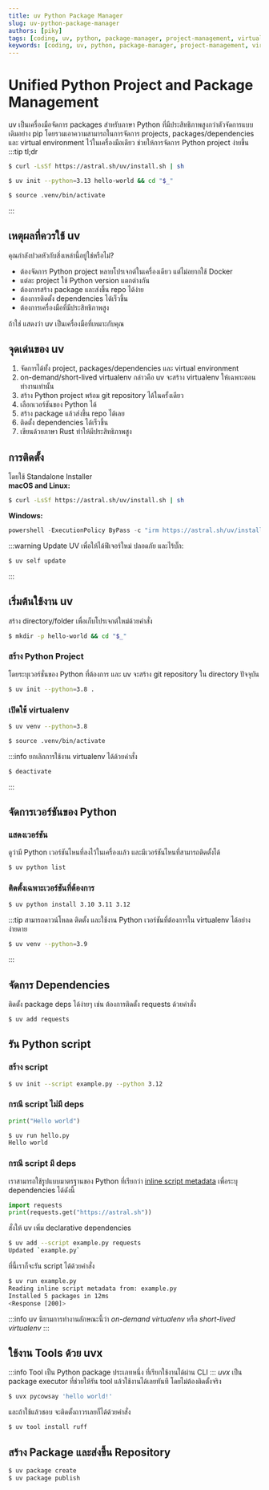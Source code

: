 ```yaml
---
title: uv Python Package Manager
slug: uv-python-package-manager
authors: [piky]
tags: [coding, uv, python, package-manager, project-management, virtualenv, dependencies, package]
keywords: [coding, uv, python, package-manager, project-management, virtualenv, dependencies, package]
---
```

# Unified Python Project and Package Management
uv เป็นเครื่องมือจัดการ packages สำหรับภาษา Python ที่มีประสิทธิภาพสูงกว่าตัวจัดการแบบเดิมอย่าง pip โดยรวมเอาความสามารถในการจัดการ projects, packages/dependencies และ virtual environment ไว้ในเครื่องมือเดียว ช่วยให้การจัดการ Python project ง่ายขึ้น 
:::tip tl;dr
```sh
$ curl -LsSf https://astral.sh/uv/install.sh | sh
```
```sh
$ uv init --python=3.13 hello-world && cd "$_"
```
```sh
$ source .venv/bin/activate
```
:::

## เหตุผลที่ควรใช้ uv
คุณกำลังปวดหัวกับสิ่งเหล่านี้อยู่ใช่หรือไม่?
- ต้องจัดการ Python project หลายโปรเจกต์ในเครื่องเดียว แต่ไม่อยากใช้ Docker
- แต่ละ project ใช้ Python version แตกต่างกัน
- ต้องการสร้าง package และส่งขึ้น repo ได้ง่าย
- ต้องการติดตั้ง dependencies ได้เร็วขึ้น
- ต้องการเครื่องมือที่มีประสิทธิภาพสูง  

ถ้าใช่ แสดงว่า uv เป็นเครื่องมือที่เหมาะกับคุณ

## จุดเด่นของ uv
1. จัดการได้ทั้ง project, packages/dependencies และ virtual environment
2. on-demand/short-lived virtualenv กล่าวคือ uv จะสร้าง virtualenv ให้เฉพาะตอนทำงานเท่านั้น
2. สร้าง Python project พร้อม git repository ได้ในครั้งเดียว
3. เลือกเวอร์ชันของ Python ได้
4. สร้าง package แล้วส่งขึ้น repo ได้เลย
5. ติดตั้ง dependencies ได้เร็วขึ้น
6. เขียนด้วยภาษา Rust ทำให้มีประสิทธิภาพสูง

## การติดตั้ง
โดยใช้ Standalone Installer  
**macOS and Linux:**
```sh
$ curl -LsSf https://astral.sh/uv/install.sh | sh
```
**Windows:**
```powershell
powershell -ExecutionPolicy ByPass -c "irm https://astral.sh/uv/install.ps1 | iex"
```
:::warning Update UV
เพื่อให้ได้ฟีเจอร์ใหม่ ปลอดภัย และไร้บั๊ก:
```sh
$ uv self update
```
:::

## เริ่มต้นใช้งาน uv
สร้าง directory/folder เพื่อเก็บโปรเจกต์ใหม่ด้วยคำสั่ง
```sh
$ mkdir -p hello-world && cd "$_"
```

### สร้าง Python Project
โดยระบุเวอร์ชั่นของ Python ที่ต้องการ  และ uv จะสร้าง git repository ใน directory ปัจจุบัน
```sh
$ uv init --python=3.8 .
```

### เปิดใช้ virtualenv 
```sh
$ uv venv --python=3.8
```
```sh
$ source .venv/bin/activate
```
:::info ยกเลิกการใช้งาน virtualenv ได้ด้วยคำสั่ง
```sh
$ deactivate
```
:::

## จัดการเวอร์ชันของ Python
### แสดงเวอร์ชัน
ดูว่ามี Python เวอร์ชันไหนที่ลงไว้ในเครื่องแล้ว และมีเวอร์ชันไหนที่สามารถติดตั้งได้
```sh
$ uv python list
```

### ติดตั้งเฉพาะเวอร์ชันที่ต้องการ
```sh
$ uv python install 3.10 3.11 3.12
```
:::tip
สามารถดาวน์โหลด ติดตั้ง และใช้งาน Python เวอร์ชันที่ต้องการใน virtualenv ได้อย่างง่ายดาย
```sh
$ uv venv --python=3.9
```
:::

## จัดการ Dependencies
ติดตั้ง package deps ได้ง่ายๆ เช่น ต้องการติดตั้ง requests ด้วยคำสั่ง
```sh
$ uv add requests
```

## รัน Python script
### สร้าง script
```sh
$ uv init --script example.py --python 3.12
```

### กรณี script ไม่มี deps
```python title="hello.py"
print("Hello world")
```

```sh
$ uv run hello.py
Hello world
```

### กรณี script มี deps
เราสามารถใช้รูปแบบมาตรฐานของ Python ที่เรียกว่า [inline script metadata](https://packaging.python.org/en/latest/specifications/inline-script-metadata/#inline-script-metadata) เพื่อระบุ dependencies ได้ดังนี้
```python title="example.py"
import requests
print(requests.get("https://astral.sh"))
```
สั่งให้ uv เพิ่ม declarative dependencies
```sh
$ uv add --script example.py requests
Updated `example.py`
```
ที่นี้เราก็จะรัน script ได้ด้วยคำสั่ง
```sh
$ uv run example.py
Reading inline script metadata from: example.py
Installed 5 packages in 12ms
<Response [200]>
```
:::info
uv นิยามการทำงานลักษณะนี้ว่า _on-demand virtualenv_ หรือ _short-lived virtualenv_
:::

## ใช้งาน Tools ด้วย uvx
:::info
Tool เป็น Python package ประเภทหนึ่ง ที่เรียกใช้งานได้ผ่าน CLI
:::
_uvx_ เป็น package executor ที่ช่วยให้รัน tool แล้วใช้งานได้เลยทันที โดยไม่ต้องติดตั้งจริง  
```sh
$ uvx pycowsay 'hello world!'
```
และถ้าใช้แล้วชอบ จะติดตั้งถาวรเลยก็ได้ด้วยคำสั่ง
```sh
$ uv tool install ruff
```
## สร้าง Package และส่งขึ้น Repository
```sh
$ uv package create
$ uv package publish
```